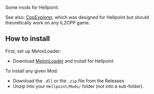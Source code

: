 Some mods for Hellpoint. 

See also: [CppExplorer](https://github.com/sinaioutlander/CppExplorer), which was designed for Hellpoint but should theoretically work on any IL2CPP game.

## How to install

First, set up MelonLoader:
* Download [MelonLoader](https://github.com/HerpDerpinstine/MelonLoader) and install for Hellpoint

To install any given Mod:
* Download the `.dll` or the `.zip` file from the Releases
* Unzip into your `Hellpoint/Mods/` folder (not into a sub-folder).
